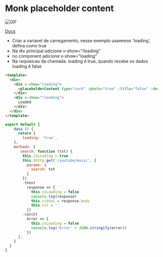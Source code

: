 # Monk placeholder content

![GIF](https://github.com/gustavoquinalha/monk-placeholder-content-docs/blob/master/src/assets/images/gif1.gif)

[Docs](https://monk-placeholder-content.herokuapp.com/)

- Criar a variavel de carregamento, nesse exemplo usaremos 'loading', defina como true
- Na div principal adicione v-show="!loading"
- no component adicione v-show="loading"
- Na requisicao da chamada. loading é true, quando recebe os dados loading é false

```html
<template>
  <div>
    <div v-show="loading">
      <placeholderContent type="card" :photo="true" :title="false" :description="true" :number="2" :button="false" :head="false" v-for="x in 5"></placeholderContent>
    </div>
    <div v-show="!loading">
      Loaded
    </div>
  </div>
</template>
```
```javascript
export default {
    data () {
      return {
        loading: 'true',
    },
    methods: {
       search: function (txt) {
        this.isLoading = true
        this.$http.get('/youtube/music', {
          params: {
            search: txt
          }
        })
        .then(
          response => {
            this.isLoading = false
            console.log(response)
            this.videos = response.body
            this.txt = ''
          })
        .catch(
          error => {
            this.isLoading = false
            console.log('Error' + JSON.stringify(error))
          })
      },
    }
  }
}
```
